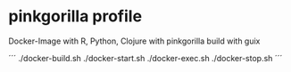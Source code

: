# pinkgorilla profile

Docker-Image with R, Python, Clojure with pinkgorilla
build with guix

´´´
./docker-build.sh
./docker-start.sh
./docker-exec.sh
./docker-stop.sh
´´´

